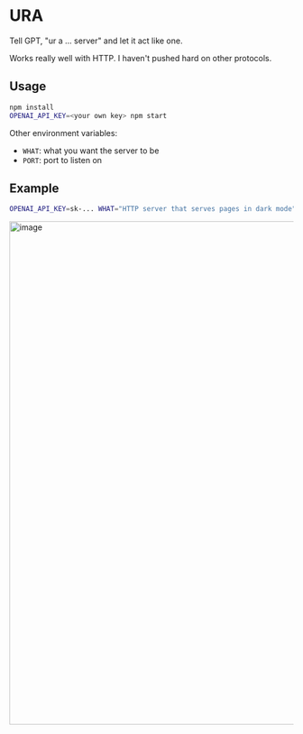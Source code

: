 # URA

Tell GPT, "ur a ... server" and let it act like one.

Works really well with HTTP. I haven't pushed hard on other protocols.

## Usage

```bash
npm install
OPENAI_API_KEY=<your own key> npm start
```

Other environment variables:

- `WHAT`: what you want the server to be
- `PORT`: port to listen on

## Example

```bash
OPENAI_API_KEY=sk-... WHAT="HTTP server that serves pages in dark mode" npm start
```

<img width="893" alt="image" src="https://github.com/atesgoral/ura/assets/50832/985c2f67-cecb-4e49-a295-67adfbaa1737">
